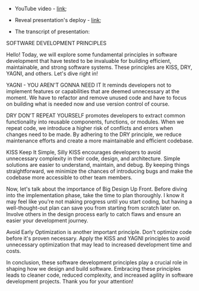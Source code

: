 - YouTube video - [link](https://www.youtube.com/watch?v=JzV7SAdU8G4);

- Reveal presentation's deploy - [link](https://galiia-gr.github.io/reveal.js/);

- The transcript of presentation:

SOFTWARE DEVELOPMENT PRINCIPLES

Hello! Today, we will explore some fundamental principles in software development that have tested to be invaluable for building efficient, maintainable, and strong software systems.
These principles are KISS, DRY, YAGNI, and others. Let's dive right in!

YAGNI - YOU AREN'T GONNA NEED IT
It reminds developers not to implement features or capabilities that are deemed unnecessary at the moment. We have to refactor and remove unused code and have to focus on building what is needed now and use version control of course.

DRY DON'T REPEAT YOURSELF promotes developers to extract common functionality into reusable components, functions, or modules. When we repeat code, we introduce a higher risk of conflicts and errors when changes need to be made. By adhering to the DRY principle, we reduce maintenance efforts and create a more maintainable and efficient codebase.

KISS Keep It Simple, Silly
KISS encourages developers to avoid unnecessary complexity in their code, design, and architecture. Simple solutions are easier to understand, maintain, and debug. By keeping things straightforward, we minimize the chances of introducing bugs and make the codebase more accessible to other team members.

Now, let's talk about the importance of Big Design Up Front.
Before diving into the implementation phase, take the time to plan thoroughly. I know it may feel like you're not making progress until you start coding, but having a well-thought-out plan can save you from starting from scratch later on. Involve others in the design process early to catch flaws and ensure an easier your development journey.

Avoid Early Optimization is another important principle. Don't optimize code before it's proven necessary. Apply the KISS and YAGNI principles to avoid unnecessary
optimization that may lead to increased development time and costs.

In conclusion, these software development principles play a crucial role in shaping how we design and build software. Embracing these principles leads to cleaner code, reduced complexity, and increased agility in software development projects.
Thank you for your attention!
